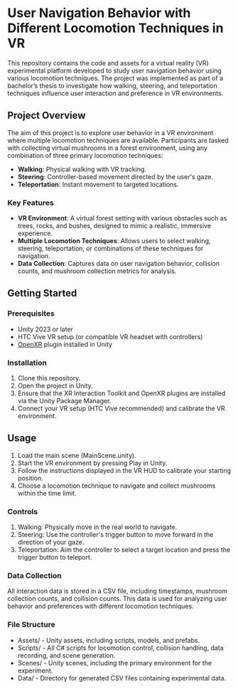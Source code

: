 # User Navigation Behavior with Different Locomotion Techniques in VR

This repository contains the code and assets for a virtual reality (VR) experimental platform developed to study user navigation behavior using various locomotion techniques. The project was implemented as part of a bachelor’s thesis to investigate how walking, steering, and teleportation techniques influence user interaction and preference in VR environments.

## Project Overview

The aim of this project is to explore user behavior in a VR environment where multiple locomotion techniques are available. Participants are tasked with collecting virtual mushrooms in a forest environment, using any combination of three primary locomotion techniques:
- **Walking**: Physical walking with VR tracking.
- **Steering**: Controller-based movement directed by the user's gaze.
- **Teleportation**: Instant movement to targeted locations.

### Key Features
- **VR Environment**: A virtual forest setting with various obstacles such as trees, rocks, and bushes, designed to mimic a realistic, immersive experience.
- **Multiple Locomotion Techniques**: Allows users to select walking, steering, teleportation, or combinations of these techniques for navigation.
- **Data Collection**: Captures data on user navigation behavior, collision counts, and mushroom collection metrics for analysis.

## Getting Started

### Prerequisites
- Unity 2023 or later
- HTC Vive VR setup (or compatible VR headset with controllers)
- [OpenXR](https://www.khronos.org/openxr/) plugin installed in Unity

### Installation
1. Clone this repository.
2. Open the project in Unity.
3. Ensure that the XR Interaction Toolkit and OpenXR plugins are installed via the Unity Package Manager.
4. Connect your VR setup (HTC Vive recommended) and calibrate the VR environment.

## Usage
1. Load the main scene (MainScene.unity).
2. Start the VR environment by pressing Play in Unity.
3. Follow the instructions displayed in the VR HUD to calibrate your starting position.
4. Choose a locomotion technique to navigate and collect mushrooms within the time limit.

### Controls
1. Walking: Physically move in the real world to navigate.
2. Steering: Use the controller's trigger button to move forward in the direction of your gaze.
3. Teleportation: Aim the controller to select a target location and press the trigger button to teleport.

### Data Collection
All interaction data is stored in a CSV file, including timestamps, mushroom collection counts, and collision counts. This data is used for analyzing user behavior and preferences with different locomotion techniques.

### File Structure
- Assets/ - Unity assets, including scripts, models, and prefabs.
- Scripts/ - All C# scripts for locomotion control, collision handling, data recording, and scene generation.
- Scenes/ - Unity scenes, including the primary environment for the experiment.
- Data/ - Directory for generated CSV files containing experimental data.
